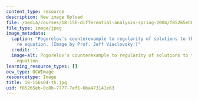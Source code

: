 ```yaml
---
content_type: resource
description: New image Upload
file: /media/courses/18-156-differential-analysis-spring-2004/f85265eb0c8b77777ef16ba473141e63_18-156s04-th.jpg
file_type: image/jpeg
image_metadata:
  caption: "Pogorelov's counterexample to regularity of solutions to the Monge-Amp\xE8\
    re equation. (Image by Prof. Jeff Viaclovsky.)"
  credit: ''
  image-alt: Pogorelov's counterexample to regularity of solutions to the Monge-Ampere
    equation.
learning_resource_types: []
ocw_type: OCWImage
resourcetype: Image
title: 18-156s04-th.jpg
uid: f85265eb-0c8b-7777-7ef1-6ba473141e63
---
```

